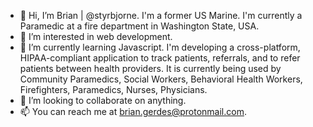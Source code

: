 - 👋 Hi, I’m Brian | @styrbjorne. I'm a former US Marine. I'm currently a Paramedic at a fire department in Washington State, USA.
- 👀 I’m interested in web development.
- 🌱 I’m currently learning Javascript. I'm developing a cross-platform, HIPAA-compliant application to track patients, referrals, and to refer patients between health providers. It is currently being used by Community Paramedics, Social Workers, Behavioral Health Workers, Firefighters, Paramedics, Nurses, Physicians.
- 💞️ I’m looking to collaborate on anything.
- 📫 You can reach me at brian.gerdes@protonmail.com.
